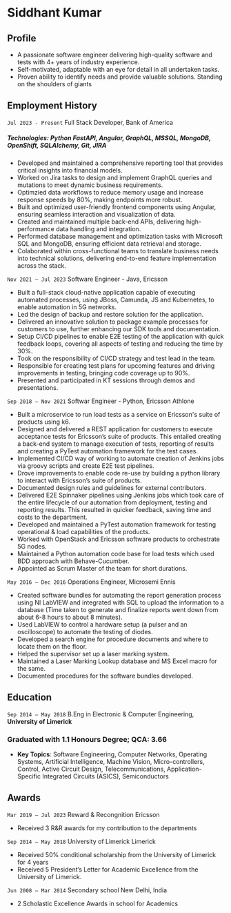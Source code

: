 # Siddhant Kumar

## Profile
- A passionate software engineer delivering high-quality software and tests with 4+ years of industry
experience.
- Self-motivated, adaptable with an eye for detail in all undertaken tasks.
- Proven ability to identify needs and provide valuable solutions.
Standing on the shoulders of giants

## Employment History
`Jul 2023 - Present` Full Stack Developer, Bank of America
##### Technologies: Python FastAPI, Angular, GraphQL, MSSQL, MongoDB, OpenShift, SQLAlchemy, Git, JIRA
- Developed and maintained a comprehensive reporting tool that provides critical insights into financial models.
- Worked on Jira tasks to design and implement GraphQL queries and mutations to meet dynamic business requirements.
- Optimzied data workflows to reduce memory usage and increase response speeds by 80%, making endpoints more robust.
- Built and optimized user-friendly frontend components using Angular, ensuring seamless interaction and visualization of data.
- Created and maintained multiple back-end APIs, delivering high-performance data handling and integration.
- Performed database management and optimization tasks with Microsoft SQL and MongoDB, ensuring efficient data retrieval and storage.
- Colaborated within cross-functional teams to translate business needs into technical solutions, delivering end-to-end feature implementation across the stack.


`Nov 2021 — Jul 2023` Software Engineer - Java, Ericsson
- Built a full-stack cloud-native application capable of executing automated processes, using JBoss,
Camunda, JS and Kubernetes, to enable automation in 5G networks.
- Led the design of backup and restore solution for the application.
- Delivered an innovative solution to package example processes for customers to use, further enhancing our
SDK tools and documentation.
- Setup CI/CD pipelines to enable E2E testing of the application with quick feedback loops, covering all
aspects of testing and reducing the time by 30%.
- Took on the responsibility of CI/CD strategy and test lead in the team.
- Responsible for creating test plans for upcoming features and driving improvements in testing, bringing
code coverage up to 90%.
- Presented and participated in KT sessions through demos and presentations.

`Sep 2018 — Nov 2021` Softwar Engineer - Python, Ericsson Athlone
- Built a microservice to run load tests as a service on Ericsson's suite of products using k6.
- Designed and delivered a REST application for customers to execute acceptance tests for Ericsson’s suite
of products. This entailed creating a back-end system to manage execution of tests, reporting of results and
creating a PyTest automation framework for the test cases.
- Implemented CI/CD way of working to automate creation of Jenkins jobs via groovy scripts and create
E2E test pipelines.
- Drove improvements to enable code re-use by building a python library to interact with Ericsson’s suite
of products.
- Documented design rules and guidelines for external contributors.
- Delivered E2E Spinnaker pipelines using Jenkins jobs which took care of the entire lifecycle of our
automation from deployment, testing and reporting results. This resulted in quicker feedback, saving time
and costs to the department.
- Developed and maintained a PyTest automation framework for testing operational & load capabilities of
the products.
- Worked with OpenStack and Ericsson software products to orchestrate 5G nodes.
- Maintained a Python automation code base for load tests which used BDD approach with
Behave-Cucumber.
- Appointed as Scrum Master of the team for short durations.

`May 2016 — Dec 2016` Operations Engineer, Microsemi Ennis
- Created software bundles for automating the report generation process using NI LabVIEW and integrated
with SQL to upload the information to a database (Time taken to generate and finalize reports went down
from about 6-8 hours to about 8 minutes).
- Used LabVIEW to control a hardware setup (a pulser and an oscilloscope) to automate the testing of
diodes.
- Developed a search engine for procedure documents and where to locate them on the floor.
- Helped the supervisor set up a laser marking system.
- Maintained a Laser Marking Lookup database and MS Excel macro for the same.
- Documented procedures for the software bundles developed.


## Education

`Sep 2014 — May 2018` B.Eng in Electronic & Computer Engineering, __University of Limerick__
### Graduated with 1.1 Honours Degree; QCA: 3.66
- __Key Topics__: Software Engineering, Computer Networks, Operating Systems, Artificial
Intelligence, Machine Vision, Micro-controllers, Control, Active Circuit Design, Telecommunications,
Application-Specific Integrated Circuits (ASICS), Semiconductors


## Awards

`Mar 2019 — Jul 2023` Reward & Recongnition Ericsson
- Received 3 R&R awards for my contribution to the departments

`Sep 2014 — May 2018` University of Limerick Limerick
- Received 50% conditional scholarship from the University of Limerick for 4 years
- Received 5 President’s Letter for Academic Excellence from the University of Limerick.

`Jun 2008 — Mar 2014` Secondary school New Delhi, India
- 2 Scholastic Excellence Awards in school for Academics


<!-- ### Footer

Last updated: June 2024 -->


